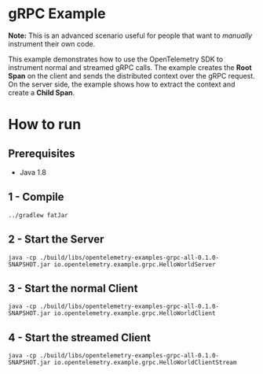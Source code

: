 # gRPC Example

**Note:** This is an advanced scenario useful for people that want to *manually* instrument their own code. 

This example demonstrates how to use the OpenTelemetry SDK 
to instrument normal and streamed gRPC calls. 
The example creates the **Root Span** on the client and sends the distributed context
over the gRPC request. On the server side, the example shows how to extract the context
and create a **Child Span**. 

# How to run

## Prerequisites
* Java 1.8

## 1 - Compile 
```shell script
../gradlew fatJar
```

## 2 - Start the Server
```shell script
java -cp ./build/libs/opentelemetry-examples-grpc-all-0.1.0-SNAPSHOT.jar io.opentelemetry.example.grpc.HelloWorldServer
```
 
## 3 - Start the normal Client
```shell script
java -cp ./build/libs/opentelemetry-examples-grpc-all-0.1.0-SNAPSHOT.jar io.opentelemetry.example.grpc.HelloWorldClient
```

## 4 - Start the streamed Client
```shell script
java -cp ./build/libs/opentelemetry-examples-grpc-all-0.1.0-SNAPSHOT.jar io.opentelemetry.example.grpc.HelloWorldClientStream
```